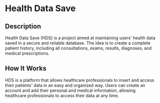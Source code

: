 # Health Data Save

## Description

Health Data Save (HDS) is a project aimed at maintaining users' health data saved in a secure and reliable database. The idea is to create a complete patient history, including all consultations, exams, results, diagnoses, and medical prescriptions.

## How It Works

HDS is a platform that allows healthcare professionals to insert and access their patients' data in an easy and organized way. Users can create an account and add their personal and medical information, allowing healthcare professionals to access their data at any time.
